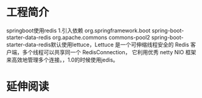 # 工程简介
springboot使用redis
1.引入依赖
<dependency>
    <groupId>org.springframework.boot</groupId>
    <artifactId>spring-boot-starter-data-redis</artifactId>
</dependency>
<dependency>
    <groupId>org.apache.commons</groupId>
    <artifactId>commons-pool2</artifactId>
</dependency>
    spring-boot-starter-data-redis默认使用lettuce，Lettuce 是一个可伸缩线程安全的 Redis 客户端，多个线程可以共享同一个 RedisConnection，
它利用优秀 netty NIO 框架来高效地管理多个连接。，1.0的时候使用jedis。

# 延伸阅读

